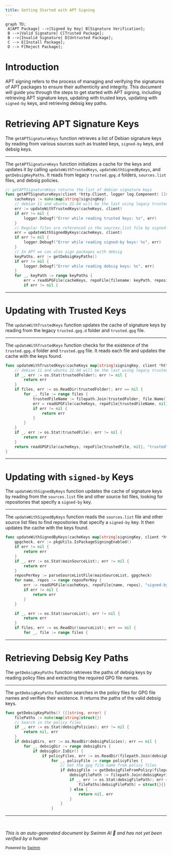 ```yaml
---
title: Getting Started with APT Signing
---
```

```mermaid
graph TD;
 A[APT Package] -->|Signed by Key| B[Signature Verification];
 B -->|Valid Signature| C[Trusted Package];
 B -->|Invalid Signature| D[Untrusted Package];
 C --> E[Install Package];
 D --> F[Reject Package];
```

# Introduction

APT signing refers to the process of managing and verifying the signatures of APT packages to ensure their authenticity and integrity. This document will guide you through the steps to get started with APT signing, including retrieving APT signature keys, updating with trusted keys, updating with <SwmToken path="comp/metadata/packagesigning/packagesigningimpl/aptsigning.go" pos="44:23:25" line-data="	// Regular files are referenced in the sources.list file by signed-by=filename">`signed-by`</SwmToken> keys, and retrieving debsig key paths.

# Retrieving APT Signature Keys

The <SwmToken path="comp/metadata/packagesigning/packagesigningimpl/aptsigning.go" pos="36:2:2" line-data="// getAPTSignatureKeys returns the list of debian signature keys">`getAPTSignatureKeys`</SwmToken> function retrieves a list of Debian signature keys by reading from various sources such as trusted keys, <SwmToken path="comp/metadata/packagesigning/packagesigningimpl/aptsigning.go" pos="44:23:25" line-data="	// Regular files are referenced in the sources.list file by signed-by=filename">`signed-by`</SwmToken> keys, and debsig keys.

<SwmSnippet path="/comp/metadata/packagesigning/packagesigningimpl/aptsigning.go" line="36">

---

The <SwmToken path="comp/metadata/packagesigning/packagesigningimpl/aptsigning.go" pos="36:2:2" line-data="// getAPTSignatureKeys returns the list of debian signature keys">`getAPTSignatureKeys`</SwmToken> function initializes a cache for the keys and updates it by calling <SwmToken path="comp/metadata/packagesigning/packagesigningimpl/aptsigning.go" pos="40:5:5" line-data="	err := updateWithTrustedKeys(cacheKeys, client)">`updateWithTrustedKeys`</SwmToken>, <SwmToken path="comp/metadata/packagesigning/packagesigningimpl/aptsigning.go" pos="45:5:5" line-data="	err = updateWithSignedByKeys(cacheKeys, client)">`updateWithSignedByKeys`</SwmToken>, and <SwmToken path="comp/metadata/packagesigning/packagesigningimpl/aptsigning.go" pos="50:8:8" line-data="	keyPaths, err := getDebsigKeyPaths()">`getDebsigKeyPaths`</SwmToken>. It reads from legacy <SwmToken path="comp/metadata/packagesigning/packagesigningimpl/aptsigning.go" pos="39:27:31" line-data="	// debian 11 and ubuntu 22.04 will be the last using legacy trusted.gpg.d folder and trusted.gpg file">`trusted.gpg.d`</SwmToken> folders, <SwmToken path="comp/metadata/packagesigning/packagesigningimpl/aptsigning.go" pos="44:15:17" line-data="	// Regular files are referenced in the sources.list file by signed-by=filename">`sources.list`</SwmToken> files, and debsig policies.

```go
// getAPTSignatureKeys returns the list of debian signature keys
func getAPTSignatureKeys(client *http.Client, logger log.Component) []signingKey {
	cacheKeys := make(map[string]signingKey)
	// debian 11 and ubuntu 22.04 will be the last using legacy trusted.gpg.d folder and trusted.gpg file
	err := updateWithTrustedKeys(cacheKeys, client)
	if err != nil {
		logger.Debugf("Error while reading trusted keys: %s", err)
	}
	// Regular files are referenced in the sources.list file by signed-by=filename
	err = updateWithSignedByKeys(cacheKeys, client)
	if err != nil {
		logger.Debugf("Error while reading signed-by keys: %s", err)
	}
	// In APT we can also sign packages with debsig
	keyPaths, err := getDebsigKeyPaths()
	if err != nil {
		logger.Debugf("Error while reading debsig keys: %s", err)
	}
	for _, keyPath := range keyPaths {
		err = readGPGFile(cacheKeys, repoFile{filename: keyPath, repositories: nil}, "debsig", client)
		if err != nil {
```

---

</SwmSnippet>

# Updating with Trusted Keys

The <SwmToken path="comp/metadata/packagesigning/packagesigningimpl/aptsigning.go" pos="40:5:5" line-data="	err := updateWithTrustedKeys(cacheKeys, client)">`updateWithTrustedKeys`</SwmToken> function updates the cache of signature keys by reading from the legacy <SwmToken path="comp/metadata/packagesigning/packagesigningimpl/aptsigning.go" pos="39:27:31" line-data="	// debian 11 and ubuntu 22.04 will be the last using legacy trusted.gpg.d folder and trusted.gpg file">`trusted.gpg.d`</SwmToken> folder and <SwmToken path="comp/metadata/packagesigning/packagesigningimpl/aptsigning.go" pos="39:27:29" line-data="	// debian 11 and ubuntu 22.04 will be the last using legacy trusted.gpg.d folder and trusted.gpg file">`trusted.gpg`</SwmToken> file.

<SwmSnippet path="/comp/metadata/packagesigning/packagesigningimpl/aptsigning.go" line="69">

---

The <SwmToken path="comp/metadata/packagesigning/packagesigningimpl/aptsigning.go" pos="69:2:2" line-data="func updateWithTrustedKeys(cacheKeys map[string]signingKey, client *http.Client) error {">`updateWithTrustedKeys`</SwmToken> function checks for the existence of the <SwmToken path="comp/metadata/packagesigning/packagesigningimpl/aptsigning.go" pos="70:27:31" line-data="	// debian 11 and ubuntu 22.04 will be the last using legacy trusted.gpg.d folder and trusted.gpg file">`trusted.gpg.d`</SwmToken> folder and <SwmToken path="comp/metadata/packagesigning/packagesigningimpl/aptsigning.go" pos="70:27:29" line-data="	// debian 11 and ubuntu 22.04 will be the last using legacy trusted.gpg.d folder and trusted.gpg file">`trusted.gpg`</SwmToken> file. It reads each file and updates the cache with the keys found.

```go
func updateWithTrustedKeys(cacheKeys map[string]signingKey, client *http.Client) error {
	// debian 11 and ubuntu 22.04 will be the last using legacy trusted.gpg.d folder and trusted.gpg file
	if _, err := os.Stat(trustedFolder); err != nil {
		return err
	}
	if files, err := os.ReadDir(trustedFolder); err == nil {
		for _, file := range files {
			trustedFileName := filepath.Join(trustedFolder, file.Name())
			err = readGPGFile(cacheKeys, repoFile{trustedFileName, nil}, "trusted", client)
			if err != nil {
				return err
			}
		}
	}
	if _, err := os.Stat(trustedFile); err != nil {
		return err
	}
	return readGPGFile(cacheKeys, repoFile{trustedFile, nil}, "trusted", client)
}
```

---

</SwmSnippet>

# Updating with <SwmToken path="comp/metadata/packagesigning/packagesigningimpl/aptsigning.go" pos="44:23:25" line-data="	// Regular files are referenced in the sources.list file by signed-by=filename">`signed-by`</SwmToken> Keys

The <SwmToken path="comp/metadata/packagesigning/packagesigningimpl/aptsigning.go" pos="45:5:5" line-data="	err = updateWithSignedByKeys(cacheKeys, client)">`updateWithSignedByKeys`</SwmToken> function updates the cache of signature keys by reading from the <SwmToken path="comp/metadata/packagesigning/packagesigningimpl/aptsigning.go" pos="44:15:17" line-data="	// Regular files are referenced in the sources.list file by signed-by=filename">`sources.list`</SwmToken> file and other source list files, looking for repositories that specify a <SwmToken path="comp/metadata/packagesigning/packagesigningimpl/aptsigning.go" pos="44:23:25" line-data="	// Regular files are referenced in the sources.list file by signed-by=filename">`signed-by`</SwmToken> key.

<SwmSnippet path="/comp/metadata/packagesigning/packagesigningimpl/aptsigning.go" line="89">

---

The <SwmToken path="comp/metadata/packagesigning/packagesigningimpl/aptsigning.go" pos="89:2:2" line-data="func updateWithSignedByKeys(cacheKeys map[string]signingKey, client *http.Client) error {">`updateWithSignedByKeys`</SwmToken> function reads the <SwmToken path="comp/metadata/packagesigning/packagesigningimpl/aptsigning.go" pos="44:15:17" line-data="	// Regular files are referenced in the sources.list file by signed-by=filename">`sources.list`</SwmToken> file and other source list files to find repositories that specify a <SwmToken path="comp/metadata/packagesigning/packagesigningimpl/aptsigning.go" pos="99:20:22" line-data="		err := readGPGFile(cacheKeys, repoFile{name, repos}, &quot;signed-by&quot;, client)">`signed-by`</SwmToken> key. It then updates the cache with the keys found.

```go
func updateWithSignedByKeys(cacheKeys map[string]signingKey, client *http.Client) error {
	gpgcheck, err := pkgUtils.IsPackageSigningEnabled()
	if err != nil {
		return err
	}
	if _, err := os.Stat(mainSourceList); err != nil {
		return err
	}
	reposPerKey := parseSourceListFile(mainSourceList, gpgcheck)
	for name, repos := range reposPerKey {
		err := readGPGFile(cacheKeys, repoFile{name, repos}, "signed-by", client)
		if err != nil {
			return err
		}
	}

	if _, err := os.Stat(sourceList); err != nil {
		return err
	}
	if files, err := os.ReadDir(sourceList); err == nil {
		for _, file := range files {
```

---

</SwmSnippet>

# Retrieving Debsig Key Paths

The <SwmToken path="comp/metadata/packagesigning/packagesigningimpl/aptsigning.go" pos="50:8:8" line-data="	keyPaths, err := getDebsigKeyPaths()">`getDebsigKeyPaths`</SwmToken> function retrieves the paths of debsig keys by reading policy files and extracting the required GPG file names.

<SwmSnippet path="/comp/metadata/packagesigning/packagesigningimpl/aptsigning.go" line="158">

---

The <SwmToken path="comp/metadata/packagesigning/packagesigningimpl/aptsigning.go" pos="158:2:2" line-data="func getDebsigKeyPaths() ([]string, error) {">`getDebsigKeyPaths`</SwmToken> function searches in the policy files for GPG file names and verifies their existence. It returns the paths of the valid debsig keys.

```go
func getDebsigKeyPaths() ([]string, error) {
	filePaths := make(map[string]struct{})
	// Search in the policy files
	if _, err := os.Stat(debsigPolicies); err != nil {
		return nil, err
	}
	if debsigDirs, err := os.ReadDir(debsigPolicies); err == nil {
		for _, debsigDir := range debsigDirs {
			if debsigDir.IsDir() {
				if policyFiles, err := os.ReadDir(filepath.Join(debsigPolicies, debsigDir.Name())); err == nil {
					for _, policyFile := range policyFiles {
						// Get the gpg file name from policy files
						if debsigFile := getDebsigFileFromPolicy(filepath.Join(debsigPolicies, debsigDir.Name(), policyFile.Name())); debsigFile != "" {
							debsigFilePath := filepath.Join(debsigKeyring, debsigDir.Name(), debsigFile)
							if _, err := os.Stat(debsigFilePath); err == nil {
								filePaths[debsigFilePath] = struct{}{}
							} else {
								return nil, err
							}
						}
					}
```

---

</SwmSnippet>

&nbsp;

*This is an auto-generated document by Swimm AI 🌊 and has not yet been verified by a human*

<SwmMeta version="3.0.0" repo-id="Z2l0aHViJTNBJTNBZGF0YWRvZy1hZ2VudCUzQSUzQVN3aW1tLURlbW8=" repo-name="datadog-agent"><sup>Powered by [Swimm](/)</sup></SwmMeta>

